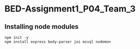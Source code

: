 # BED-Assignment1_P04_Team_3


## Installing node modules
```
npm init -y
npm install express body-parser joi mssql nodemon
```
